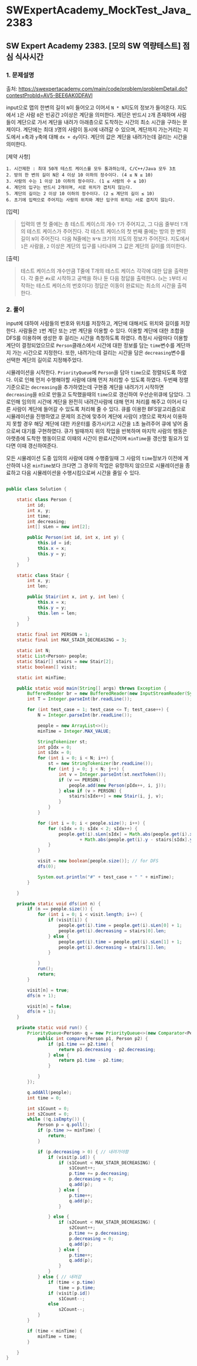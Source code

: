 # SWExpertAcademy_MockTest_Java_2383

## SW Expert Academy 2383. [모의 SW 역량테스트] 점심 식사시간

### 1. 문제설명

출처: https://swexpertacademy.com/main/code/problem/problemDetail.do?contestProbId=AV5-BEE6AK0DFAVl

input으로 맵의 한변의 길이 `N`이 들어오고 이어서 `N * N`지도의 정보가 들어온다. 지도에서 `1`은 사람 `0`은 빈공간 `2`이상은 계단을 의미한다. 계단은 반드시 `2`개 존재하며 사람들이 계단으로 가서 계단을 내려가 아래층으로 도착하는 시간의 최소 시간을 구하는 문제이다. 계단에는 최대 `3`명의 사람이 동시에 내려갈 수 있으며, 계단까지 가는거리는 지도에서 `x`축과 `y`축에 대해 `dx + dy`이다. 계단의 값은 계단을 내려가는데 걸리는 시간을 의미한다.

[제약 사항]

    1. 시간제한 : 최대 50개 테스트 케이스를 모두 통과하는데, C/C++/Java 모두 3초
    2. 방의 한 변의 길이 N은 4 이상 10 이하의 정수이다. (4 ≤ N ≤ 10)
    3. 사람의 수는 1 이상 10 이하의 정수이다. (1 ≤ 사람의 수 ≤ 10)
    4. 계단의 입구는 반드시 2개이며, 서로 위치가 겹치지 않는다.
    5. 계단의 길이는 2 이상 10 이하의 정수이다. (2 ≤ 계단의 길이 ≤ 10)
    6. 초기에 입력으로 주어지는 사람의 위치와 계단 입구의 위치는 서로 겹치지 않는다.


[입력]

> 입력의 맨 첫 줄에는 총 테스트 케이스의 개수 `T`가 주어지고, 그 다음 줄부터 `T`개의 테스트 케이스가 주어진다.
> 각 테스트 케이스의 첫 번째 줄에는 방의 한 변의 길이 `N`이 주어진다.
> 다음 N줄에는 `N*N` 크기의 지도의 정보가 주어진다.
> 지도에서 `1`은 사람을, `2` 이상은 계단의 입구를 나타내며 그 값은 계단의 길이를 의미한다.

[출력]

> 테스트 케이스의 개수만큼 T줄에 T개의 테스트 케이스 각각에 대한 답을 출력한다.
> 각 줄은 `#x`로 시작하고 공백을 하나 둔 다음 정답을 출력한다. (`x`는 `1`부터 시작하는 테스트 케이스의 번호이다)
> 정답은 이동이 완료되는 최소의 시간을 출력한다.

### 2. 풀이

input에 대하여 사람들의 번호와 위치를 저장하고, 계단에 대해서도 위치와 길이를 저장한다. 사람들은 `1`번 계단 또는 `2`번 계단을 이용할 수 있다. 이용할 계단에 대한 조합을 DFS를 이용하며 생성한 후 걸리는 시간을 측청하도록 하였다. 측정시 사람마다 이용할 계단이 결정되었으므로 `Person`클래스에서 시간에 대한 정보를 담는 `time`변수를 계단까지 가는 시간으로 지정한다. 또한, 내려가는데 걸리는 시간을 담은 `decreasing`변수를 선택한 계단의 길이로 지정해주었다.

시뮬레이션을 시작한다. `PriorityQueue`에 `Person`을 담아 `time`으로 정렬되도록 하였다. 이로 인해 먼저 수행해야할 사람에 대해 먼저 처리할 수 있도록 하였다. 두번째 정렬기준으로는 `decreasing`을 추가하였는데 구현중 계단을 내려가기 시작하면 `decreasing`을 `0`으로 만들고 도착했을때의 `time`으로 갱신하여 우선순위큐에 담았다. 그로인해 임의의 시간에 계단을 완전히 내려간사람에 대해 먼저 처리를 해주고 이어서 다른 사람이 계단에 들어갈 수 있도록 처리해 줄 수 있다. 큐를 이용한 BFS알고리즘으로 시뮬레이션을 진행하였고 문제의 조건에 맞추어 계단에 사람이 `3`명으로 꽉차서 이용하지 못할 경우 해당 계단에 대한 카운터를 증가시키고 시간을 `1`초 늘려주어 큐에 넣어 줌으로써 대기를 구현하였다. 큐가 빌때까지 위의 작업을 반복하며 마지막 사람의 행동은 아랫층에 도착한 행동이므로 이때의 시간이 완료시간이며 `minTime`을 갱신할 필요가 있다면 이때 갱신하여준다.

모든 시뮬레이션 도중 임의의 사람에 대해 수행중일때 그 사람의 `time`정보가 이전에 계산하여 나온 `minTime`보다 크다면 그 경우의 작업은 유망하지 않으므로 시뮬레이션을 종료하고 다음 시뮬레이션을 수행시킴으로써 시간을 줄일 수 있다.

```java

public class Solution {

	static class Person {
		int id;
		int x, y;
		int time;
		int decreasing;
		int[] sLen = new int[2];

		public Person(int id, int x, int y) {
			this.id = id;
			this.x = x;
			this.y = y;
		}
	}

	static class Stair {
		int x, y;
		int len;

		public Stair(int x, int y, int len) {
			this.x = x;
			this.y = y;
			this.len = len;
		}
	}

	static final int PERSON = 1;
	static final int MAX_STAIR_DECREASING = 3;

	static int N;
	static List<Person> people;
	static Stair[] stairs = new Stair[2];
	static boolean[] visit;

	static int minTime;

	public static void main(String[] args) throws Exception {
		BufferedReader br = new BufferedReader(new InputStreamReader(System.in));
		int T = Integer.parseInt(br.readLine());

		for (int test_case = 1; test_case <= T; test_case++) {
			N = Integer.parseInt(br.readLine());

			people = new ArrayList<>();
			minTime = Integer.MAX_VALUE;

			StringTokenizer st;
			int pIdx = 0;
			int sIdx = 0;
			for (int i = 0; i < N; i++) {
				st = new StringTokenizer(br.readLine());
				for (int j = 0; j < N; j++) {
					int v = Integer.parseInt(st.nextToken());
					if (v == PERSON) {
						people.add(new Person(pIdx++, i, j));
					} else if (v > PERSON) {
						stairs[sIdx++] = new Stair(i, j, v);
					}
				}
			}

			for (int i = 0; i < people.size(); i++) {
				for (sIdx = 0; sIdx < 2; sIdx++) {
					people.get(i).sLen[sIdx] = Math.abs(people.get(i).x - stairs[sIdx].x)
							+ Math.abs(people.get(i).y - stairs[sIdx].y);
				}
			}

			visit = new boolean[people.size()]; // for DFS
			dfs(0);

			System.out.println("#" + test_case + " " + minTime);
		}

	}

	private static void dfs(int n) {
		if (n == people.size()) {
			for (int i = 0; i < visit.length; i++) {
				if (visit[i]) {
					people.get(i).time = people.get(i).sLen[0] + 1;
					people.get(i).decreasing = stairs[0].len;
				} else {
					people.get(i).time = people.get(i).sLen[1] + 1;
					people.get(i).decreasing = stairs[1].len;
				}

			}
			run();
			return;
		}

		visit[n] = true;
		dfs(n + 1);

		visit[n] = false;
		dfs(n + 1);
	}

	private static void run() {
		PriorityQueue<Person> q = new PriorityQueue<>(new Comparator<Person>() {
			public int compare(Person p1, Person p2) {
				if (p1.time == p2.time) {
					return p1.decreasing - p2.decreasing;
				} else {
					return p1.time - p2.time;
				}

			}
		});

		q.addAll(people);
		int time = 0;

		int s1Count = 0;
		int s2Count = 0;
		while (!q.isEmpty()) {
			Person p = q.poll();
			if (p.time >= minTime) {
				return;
			}

			if (p.decreasing > 0) { // 내려가야함
				if (visit[p.id]) {
					if (s1Count < MAX_STAIR_DECREASING) {
						s1Count++;
						p.time += p.decreasing;
						p.decreasing = 0;
						q.add(p);
					} else {
						p.time++;
						q.add(p);
					}

				} else {
					if (s2Count < MAX_STAIR_DECREASING) {
						s2Count++;
						p.time += p.decreasing;
						p.decreasing = 0;
						q.add(p);
					} else {
						p.time++;
						q.add(p);
					}
				}
			} else { // 내려감
				if (time < p.time)
					time = p.time;
				if (visit[p.id])
					s1Count--;
				else
					s2Count--;
			}
		}

		if (time < minTime) {
			minTime = time;
		}

	}
}


```

